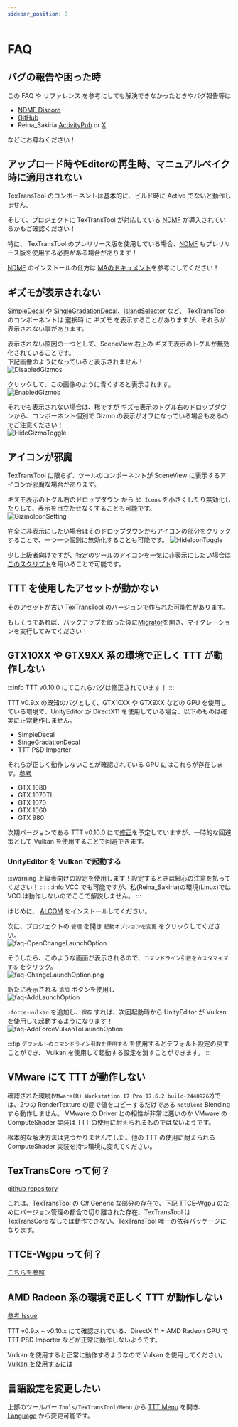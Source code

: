 ```yaml
---
sidebar_position: 3
---
```


# FAQ

## バグの報告や困った時

この FAQ や リファレンス を参考にしても解決できなかったときやバグ報告等は

- [NDMF Discord](https://discord.gg/dV4cVpewmM)
- [GitHub](https://github.com/ReinaS-64892/TexTransTool)
- Reina_Sakiria [ActivityPub](https://misskey.niri.la/@ReinaS_64892) or [X](https://x.com/ReinaS_64892)

などにお尋ねください！

## アップロード時やEditorの再生時、マニュアルベイク時に適用されない

TexTransTool のコンポーネントは基本的に、ビルド時に Active でないと動作しません。

そして、プロジェクトに TexTransTool が対応している [NDMF](https://github.com/bdunderscore/ndmf) が導入されているかもご確認ください！

特に、 TexTransTool のプレリリース版を使用している場合、[NDMF](https://github.com/bdunderscore/ndmf) もプレリリース版を使用する必要がある場合があります！

[NDMF](https://github.com/bdunderscore/ndmf) のインストールの仕方は [MAのドキュメント](https://modular-avatar.nadena.dev/ja/docs/intro#%E3%83%86%E3%82%B9%E3%83%88%E7%89%88)を参考にしてください！

## ギズモが表示されない

[SimpleDecal](/docs/Reference/SimpleDecal) や [SingleGradationDecal](/docs/Reference/SingleGradationDecal)、[IslandSelector](/docs/Reference/IslandSelector) など、 TexTransTool のコンポーネントは 選択時 に ギズモ を表示することがありますが、それらが表示されない事があります。

表示されない原因の一つとして、SceneView 右上の ギズモ表示のトグルが無効化されていることです。  
下記画像のようになっていると表示されません！  
![DisabledGizmos](img/faq-DisabledGizmos.png)

クリックして、この画像のように青くすると表示されます。  
![EnabledGizmos](img/faq-EnabledGizmos.png)

それでも表示されない場合は、稀ですが ギズモ表示のトグル右のドロップダウンから、コンポーネント個別で Gizmo の表示がオフになっている場合もあるのでご注意ください！  
![HideGizmoToggle](img/faq-HideGizmoToggle.png)

## アイコンが邪魔

TexTransTool に限らず、ツールのコンポーネントが SceneView に表示するアイコンが邪魔な場合があります。

ギズモ表示のトグル右のドロップダウン から `3D Icons` を小さくしたり無効化したりして、表示を目立たせなくすることも可能です。  
![GizmoIconSetting](img/faq-GizmoIconSetting.png)

完全に非表示にしたい場合はそのドロップダウンからアイコンの部分をクリックすることで、一つ一つ個別に無効化することも可能です。
![HideIconToggle](img/faq-HideIconToggle.png)

少し上級者向けですが、特定のツールのアイコンを一気に非表示にしたい場合は[このスクリプト](https://gist.github.com/ReinaS-64892/ea5162bec70ab23404b4b0b4d9033726)を用いることで可能です。

## TTT を使用したアセットが動かない

そのアセットが古い TexTransTool のバージョンで作られた可能性があります。

もしそうであれば、バックアップを取った後に[Migrator](/docs/Reference/EditorWindow/Migrator.md)を開き、マイグレーションを実行してみてください！

## GTX10XX や GTX9XX 系の環境で正しく TTT が動作しない

:::info
TTT v0.10.0 にてこれらバグは修正されています！
:::

TTT v0.9.x の既知のバグとして、GTX10XX や GTX9XX などの GPU を使用している環境で、UnityEditor が DirectX11 を使用している場合、以下のものは確実に正常動作しません。

- SimpleDecal
- SingeGradationDecal
- TTT PSD Importer

それらが正しく動作しないことが確認されている GPU にはこれらが存在します。[参考](https://github.com/ReinaS-64892/TexTransTool/issues/903)

- GTX 1080
- GTX 1070TI
- GTX 1070
- GTX 1060
- GTX 980

次期バージョンである TTT v0.10.0 にて[修正](https://github.com/ReinaS-64892/TexTransTool/issues/904)を予定していますが、一時的な回避策として Vulkan を使用することで回避できます。

### UnityEditor を Vulkan で起動する

:::warning
上級者向けの設定を使用します！設定するときは細心の注意を払ってください！
:::
:::info
VCC でも可能ですが、私(Reina_Sakiria)の環境(Linux)では VCC は動作しないのでここで解説しません。
:::

はじめに、 [ALCOM](https://vrc-get.anatawa12.com/ja/alcom/) をインストールしてください。

次に、プロジェクトの `管理` を開き `起動オプションを変更` をクリックしてください。  
![faq-OpenChangeLaunchOption](img/faq-OpenChangeLaunchOption.png)

そうしたら、このような画面が表示されるので、`コマンドライン引数をカスタマイズする` をクリック。  
![faq-ChangeLaunchOption.png](img/faq-ChangeLaunchOption.png)

新たに表示される `追加` ボタンを使用し  
![faq-AddLaunchOption](img/faq-AddLaunchOption.png)

`-force-vulkan` を追加し、`保存` すれば、次回起動時から UnityEditor が Vulkan を使用して起動するようになります！  
![faq-AddForceVulkanToLaunchOption](img/faq-AddForceVulkanToLaunchOption.png)

:::tip
`デフォルトのコマンドライン引数を使用する` を使用するとデフォルト設定の戻すことができ、 Vulkan を使用して起動する設定を消すことができます。
:::

## VMware にて TTT が動作しない

確認された環境(`VMware(R) Workstation 17 Pro 17.6.2 build-24409262`)では、2つの RenderTexture の間で値をコピーするだけである `NotBlend` Blending すら動作しません。
VMware の Driver との相性が非常に悪いのか VMware の ComputeShader 実装は TTT の使用に耐えられるものではないようです。

根本的な解決方法は見つかりませんでした。他の TTT の使用に耐えられる ComputeShader 実装を持つ環境に変えてください。

## TexTransCore って何？

[github repository](https://github.com/ReinaS-64892/TexTransCore)

これは、TexTransTool の C# Generic な部分の存在で、下記 TTCE-Wgpu のためにバージョン管理の都合で切り離された存在、TexTransTool は TexTransCore なしでは動作できない、TexTransTool 唯一の依存パッケージになります。

## TTCE-Wgpu って何？

[こちらを参照](/docs/TexTransTool-ExtensionPackages/TTCE-Wgpu)

## AMD Radeon 系の環境で正しく TTT が動作しない

[参考 Issue](https://github.com/ReinaS-64892/TexTransTool/issues/968)

TTT v0.9.x ~ v0.10.x にて確認されている、DirectX 11 + AMD Radeon GPU で TTT PSD Importer などが正常に動作しないようです。

Vulkan を使用すると正常に動作するようなので Vulkan を使用してください。 [Vulkan を使用するには](#unityeditor-を-vulkan-で起動する)

## 言語設定を変更したい

上部のツールバー `Tools/TexTransTool/Menu` から [TTT Menu](/docs/Reference/EditorWindow/TTT-Menu.md) を開き、[Language](/docs/Reference/EditorWindow/TTT-Menu.md#language) から変更可能です。
